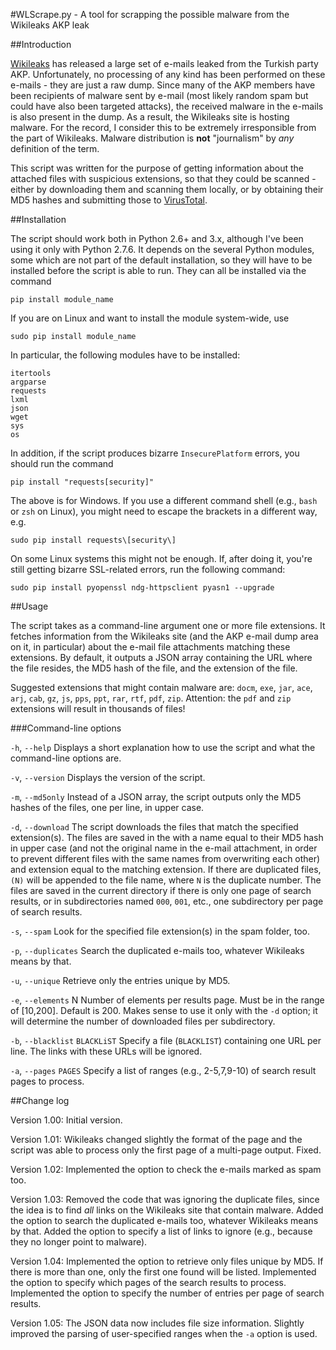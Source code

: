 #WLScrape.py - A tool for scrapping the possible malware from the Wikileaks AKP leak

##Introduction

[Wikileaks](https://www.wikileaks.org) has released a large set of e-mails leaked from the Turkish party AKP. Unfortunately, no processing of any kind has been performed on these e-mails - they are just a raw dump. Since many of the AKP members have been recipients of malware sent by e-mail (most likely random spam but could have also been targeted attacks), the received malware in the e-mails is also present in the dump. As a result, the Wikileaks site is hosting malware. For the record, I consider this to be extremely irresponsible from the part of Wikileaks. Malware distribution is __not__ "journalism" by _any_ definition of the term.

This script was written for the purpose of getting information about the attached files with suspicious extensions, so that they could be scanned - either by downloading them and scanning them locally, or by obtaining their MD5 hashes and submitting those to [VirusTotal](https://www.virustotal.com/).

##Installation

The script should work both in Python 2.6+ and 3.x, although I've been using it only with Python 2.7.6. It depends on the several Python modules, some which are not part of the default installation, so they will have to be installed before the script is able to run. They can all be installed via the command

	pip install module_name

If you are on Linux and want to install the module system-wide, use

	sudo pip install module_name

In particular, the following modules have to be installed:

	itertools
	argparse
	requests
	lxml
	json
	wget
	sys
	os

In addition, if the script produces bizarre `InsecurePlatform` errors, you should run the command

	pip install "requests[security]"

The above is for Windows. If you use a different command shell (e.g., `bash` or `zsh` on Linux), you might need to escape the brackets in a different way, e.g.

	sudo pip install requests\[security\]

On some Linux systems this might not be enough. If, after doing it, you're still getting bizarre SSL-related errors, run the following command:

	sudo pip install pyopenssl ndg-httpsclient pyasn1 --upgrade

##Usage

The script takes as a command-line argument one or more file extensions. It fetches information from the Wikileaks site (and the AKP e-mail dump area on it, in particular) about the e-mail file attachments matching these extensions. By default, it outputs a JSON array containing the URL where the file resides, the MD5 hash of the file, and the extension of the file.

Suggested extensions that might contain malware are: `docm`, `exe`, `jar`, `ace`, `arj`, `cab`, `gz`, `js`, `pps`, `ppt`, `rar`, `rtf`, `pdf`, `zip`. Attention: the `pdf` and `zip` extensions will result in thousands of files!

###Command-line options

`-h`, `--help`	Displays a short explanation how to use the script and what the command-line options are.

`-v`, `--version`	Displays the version of the script.

`-m`, `--md5only`	Instead of a JSON array, the script outputs only the MD5 hashes of the files, one per line, in upper case.

`-d`, `--download`	The script downloads the files that match the specified extension(s). The files are saved in the with a name equal to their MD5 hash in upper case (and not the original name in the e-mail attachment, in order to prevent different files with the same names from overwriting each other) and extension equal to the matching extension. If there are duplicated files, `(N)` will be appended to the file name, where `N` is the duplicate number. The files are saved in the current directory if there is only one page of search results, or in subdirectories named `000`, `001`, etc., one subdirectory per page of search results. 

`-s`, `--spam`	Look for the specified file extension(s) in the spam folder, too.

`-p`, `--duplicates`	Search the duplicated e-mails too, whatever Wikileaks means by that.

`-u`, `--unique`	Retrieve only the entries unique by MD5.

`-e`, `--elements` N	Number of elements per results page. Must be in the range of [10,200]. Default is 200. Makes sense to use it only with the `-d` option; it will determine the number of downloaded files per subdirectory.

`-b`, `--blacklist` `BLACKLiST`	Specify a file (`BLACKLIST`) containing one URL per line. The links with these URLs will be ignored.

`-a`, `--pages` `PAGES` Specify a list of ranges (e.g., 2-5,7,9-10) of search result pages to process.

##Change log

Version 1.00:	Initial version.

Version 1.01:	Wikileaks changed slightly the format of the page and the script was able to process only the first page of a multi-page output. Fixed.

Version 1.02:	Implemented the option to check the e-mails marked as spam too.

Version 1.03:	Removed the code that was ignoring the duplicate files, since the idea is to find _all_ links on the Wikileaks site that contain malware. Added the option to search the duplicated e-mails too, whatever Wikileaks means by that. Added the option to specify a list of links to ignore (e.g., because they no longer point to malware).

Version 1.04:	Implemented the option to retrieve only files unique by MD5. If there is more than one, only the first one found will be listed. Implemented the option to specify which pages of the search results to process. Implemented the option to specify the number of entries per page of search results.

Version 1.05:	The JSON data now includes file size information. Slightly improved the parsing of user-specified ranges when the `-a` option is used.
